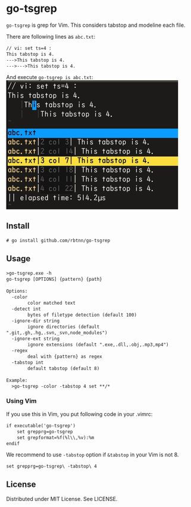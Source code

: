 
# go-tsgrep

`go-tsgrep` is grep for Vim. This considers tabstop and modeline each file.  

There are following lines as `abc.txt`:  
```
// vi: set ts=4 :
This tabstop is 4.
--->This tabstop is 4.
--->--->This tabstop is 4.
```
And execute `go-tsgrep is abc.txt`:  
![](https://raw.githubusercontent.com/rbtnn/go-tsgrep/main/abc.jpg)


## Install

```
# go install github.com/rbtnn/go-tsgrep
```

## Usage

```
>go-tsgrep.exe -h
go-tsgrep [OPTIONS] {pattern} {path}

Options:
  -color
        color matched text
  -detect int
        bytes of filetype detection (default 100)
  -ignore-dir string
        ignore directories (default ".git,.gh,.hg,.svn,_svn,node_modules")
  -ignore-ext string
        ignore extensions (default ".exe,.dll,.obj,.mp3,mp4")
  -regex
        deal with {pattern} as regex
  -tabstop int
        default tabstop (default 8)

Example:
  >go-tsgrep -color -tabstop 4 set **/*
```

### Using Vim

If you use this in Vim, you put following code in your .vimrc:

```
if executable('go-tsgrep')
	set grepprg=go-tsgrep
	set grepformat=%f(%l\\,%v):%m
endif
```

We recommend to use `-tabstop` option if `&tabstop` in your Vim is not 8.

```
set grepprg=go-tsgrep\ -tabstop\ 4
```

## License
Distributed under MIT License. See LICENSE.

